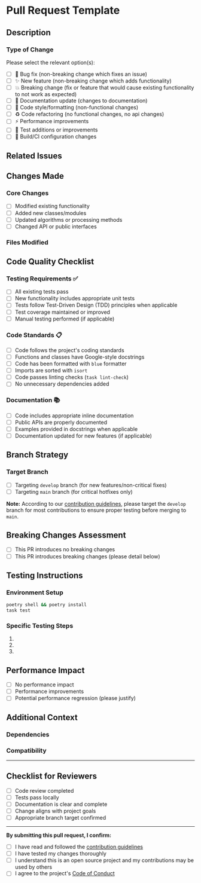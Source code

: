 # Pull Request Template

## Description

<!-- Please provide a clear and concise description of the changes you are proposing -->

### Type of Change

Please select the relevant option(s):

- [ ] 🐛 Bug fix (non-breaking change which fixes an issue)
- [ ] ✨ New feature (non-breaking change which adds functionality)
- [ ] 💥 Breaking change (fix or feature that would cause existing functionality to not work as expected)
- [ ] 📖 Documentation update (changes to documentation)
- [ ] 🎨 Code style/formatting (non-functional changes)
- [ ] ♻️ Code refactoring (no functional changes, no api changes)
- [ ] ⚡ Performance improvements
- [ ] 🧪 Test additions or improvements
- [ ] 🔧 Build/CI configuration changes

## Related Issues

<!-- Link to related issues using: Closes #issue_number, Fixes #issue_number, or Resolves #issue_number -->

## Changes Made

<!-- Please provide a detailed description of the changes -->

### Core Changes
- [ ] Modified existing functionality
- [ ] Added new classes/modules
- [ ] Updated algorithms or processing methods
- [ ] Changed API or public interfaces

### Files Modified
<!-- List the main files that were changed and why -->

## Code Quality Checklist

### Testing Requirements ✅
- [ ] All existing tests pass
- [ ] New functionality includes appropriate unit tests
- [ ] Tests follow Test-Driven Design (TDD) principles when applicable
- [ ] Test coverage maintained or improved
- [ ] Manual testing performed (if applicable)

### Code Standards 📋
- [ ] Code follows the project's coding standards
- [ ] Functions and classes have Google-style docstrings
- [ ] Code has been formatted with `blue` formatter
- [ ] Imports are sorted with `isort`
- [ ] Code passes linting checks (`task lint-check`)
- [ ] No unnecessary dependencies added

### Documentation 📚
- [ ] Code includes appropriate inline documentation
- [ ] Public APIs are properly documented
- [ ] Examples provided in docstrings when applicable
- [ ] Documentation updated for new features (if applicable)

## Branch Strategy

### Target Branch
- [ ] Targeting `develop` branch (for new features/non-critical fixes)
- [ ] Targeting `main` branch (for critical hotfixes only)

**Note:** According to our [contribution guidelines](docs/contribute.md), please target the `develop` branch for most contributions to ensure proper testing before merging to `main`.

## Breaking Changes Assessment

- [ ] This PR introduces no breaking changes
- [ ] This PR introduces breaking changes (please detail below)

<!-- If introducing breaking changes, please describe:
- What breaks
- Migration path for existing users
- Version bump implications (major.minor.patch)
-->

## Testing Instructions

<!-- Provide clear instructions on how reviewers can test your changes -->

### Environment Setup
```bash
poetry shell && poetry install
task test
```

### Specific Testing Steps
<!-- List specific steps to test the new functionality -->

1. 
2. 
3. 

## Performance Impact

- [ ] No performance impact
- [ ] Performance improvements
- [ ] Potential performance regression (please justify)

## Additional Context

<!-- Add any other context about the pull request here -->

### Dependencies
<!-- List any new dependencies and justify their inclusion -->

### Compatibility
<!-- Note any compatibility considerations -->

---

## Checklist for Reviewers

- [ ] Code review completed
- [ ] Tests pass locally
- [ ] Documentation is clear and complete
- [ ] Change aligns with project goals
- [ ] Appropriate branch target confirmed

---

**By submitting this pull request, I confirm:**
- [ ] I have read and followed the [contribution guidelines](docs/contribute.md)
- [ ] I have tested my changes thoroughly
- [ ] I understand this is an open source project and my contributions may be used by others
- [ ] I agree to the project's [Code of Conduct](CODE_OF_CONDUCT.md)

<!-- Thank you for contributing to asltk! 🚀 -->